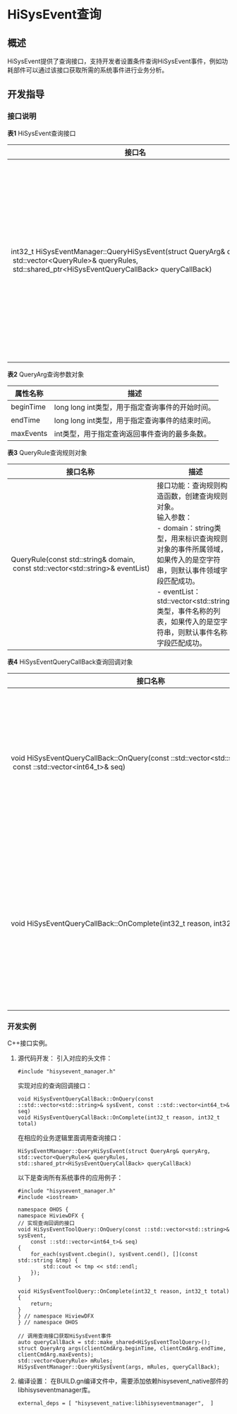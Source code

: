 # HiSysEvent查询


## 概述

HiSysEvent提供了查询接口，支持开发者设置条件查询HiSysEvent事件，例如功耗部件可以通过该接口获取所需的系统事件进行业务分析。


## 开发指导


### 接口说明

  **表1** HiSysEvent查询接口

| 接口名 | 描述 | 
| -------- | -------- |
| int32_t&nbsp;HiSysEventManager::QueryHiSysEvent(struct&nbsp;QueryArg&amp;&nbsp;queryArg,<br/>&nbsp;std::vector&lt;QueryRule&gt;&amp;&nbsp;queryRules,<br/>&nbsp;std::shared_ptr&lt;HiSysEventQueryCallBack&gt;&nbsp;queryCallBack) | 接口功能：支持设置查询时间段，事件领域，事件名称等，查询满足条件的HiSysEvent事件。<br/>输入参数：<br/>-&nbsp;queryArg：查询参数。<br/>-&nbsp;queryRules：事件过滤规则。<br/>-&nbsp;queryCallBack：查询接口回调对象。<br/>返回值：<br/>-&nbsp;0：查询成功。<br/>-&nbsp;负值：查询失败。 |

  **表2** QueryArg查询参数对象

| 属性名称 | 描述 | 
| -------- | -------- |
| beginTime | long&nbsp;long&nbsp;int类型，用于指定查询事件的开始时间。 | 
| endTime | long&nbsp;long&nbsp;int类型，用于指定查询事件的结束时间。 | 
| maxEvents | int类型，用于指定查询返回事件查询的最多条数。 | 

  **表3** QueryRule查询规则对象

| 接口名称 | 描述 | 
| -------- | -------- |
| QueryRule(const&nbsp;std::string&amp;&nbsp;domain,<br/>&nbsp;const&nbsp;std::vector&lt;std::string&gt;&amp;&nbsp;eventList) | 接口功能：查询规则构造函数，创建查询规则对象。<br/>输入参数：<br/>-&nbsp;domain：string类型，用来标识查询规则对象的事件所属领域，如果传入的是空字符串，则默认事件领域字段匹配成功。<br/>-&nbsp;eventList：std::vector&lt;std::string&gt;类型，事件名称的列表，如果传入的是空字符串，则默认事件名称字段匹配成功。 | 

  **表4** HiSysEventQueryCallBack查询回调对象

| 接口名称 | 描述 | 
| -------- | -------- |
| void&nbsp;HiSysEventQueryCallBack::OnQuery(const&nbsp;::std::vector&lt;std::string&gt;&amp;&nbsp;sysEvent,<br/>&nbsp;const&nbsp;::std::vector&lt;int64_t&gt;&amp;&nbsp;seq) | 接口功能：订阅事件查询中的回调。<br/>输入参数：<br/>-&nbsp;sysEvent：返回事件集合。<br/>-&nbsp;seq：事件序列集合。<br/>返回值：<br/>无。 | 
| void&nbsp;HiSysEventQueryCallBack::OnComplete(int32_t&nbsp;reason,&nbsp;int32_t&nbsp;total) | 接口功能：订阅事件查询完成的回调。<br/>输入参数：<br/>-&nbsp;reason：查询结束返回原因，目前默认是0。<br/>-&nbsp;total：本次查询总共返回的事件总数量。<br/>返回值：<br/>无。 |


### 开发实例

C++接口实例。

1. 源代码开发：
     引入对应的头文件：
     
   ```
   #include "hisysevent_manager.h"
   ```

     实现对应的查询回调接口：
     
   ```
   void HiSysEventQueryCallBack::OnQuery(const ::std::vector<std::string>& sysEvent, const ::std::vector<int64_t>& seq)
   void HiSysEventQueryCallBack::OnComplete(int32_t reason, int32_t total)
   ```

     在相应的业务逻辑里面调用查询接口：
     
   ```
   HiSysEventManager::QueryHiSysEvent(struct QueryArg& queryArg, 
   std::vector<QueryRule>& queryRules, std::shared_ptr<HiSysEventQueryCallBack> queryCallBack)
   ```

     以下是查询所有系统事件的应用例子：
     
   ```
   #include "hisysevent_manager.h"
   #include <iostream>
   
   namespace OHOS {
   namespace HiviewDFX {
   // 实现查询回调的接口
   void HiSysEventToolQuery::OnQuery(const ::std::vector<std::string>& sysEvent,
       const ::std::vector<int64_t>& seq)
   {
       for_each(sysEvent.cbegin(), sysEvent.cend(), [](const std::string &tmp) {
           std::cout << tmp << std::endl;
       });
   }
   
   void HiSysEventToolQuery::OnComplete(int32_t reason, int32_t total)
   {
       return;
   }
   } // namespace HiviewDFX
   } // namespace OHOS
   
   // 调用查询接口获取HiSysEvent事件
   auto queryCallBack = std::make_shared<HiSysEventToolQuery>();
   struct QueryArg args(clientCmdArg.beginTime, clientCmdArg.endTime, clientCmdArg.maxEvents);
   std::vector<QueryRule> mRules;
   HiSysEventManager::QueryHiSysEvent(args, mRules, queryCallBack);
   ```

2. 编译设置：
     在BUILD.gn编译文件中，需要添加依赖hisysevent_native部件的libhisyseventmanager库。
     
   ```
   external_deps = [ "hisysevent_native:libhisyseventmanager",  ]
   ```

